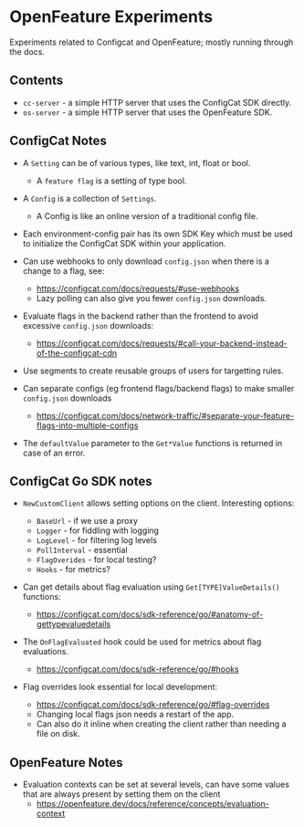 # OpenFeature Experiments

Experiments related to Configcat and OpenFeature; mostly running through the docs.

## Contents
* `cc-server` - a simple HTTP server that uses the ConfigCat SDK directly.
* `os-server` - a simple HTTP server that uses the OpenFeature SDK.

## ConfigCat Notes

* A `Setting` can be of various types, like text, int, float or bool.
  * A `feature flag` is a setting of type bool.
* A `Config` is a collection of `Settings`.
  * A Config is like an online version of a traditional config file.
* Each environment-config pair has its own SDK Key which must be used to initialize the ConfigCat SDK within your application.

* Can use webhooks to only download `config.json` when there is a change to a flag, see:
  * https://configcat.com/docs/requests/#use-webhooks
  * Lazy polling can also give you fewer `config.json` downloads.

* Evaluate flags in the backend rather than the frontend to avoid excessive `config.json` downloads:
  * https://configcat.com/docs/requests/#call-your-backend-instead-of-the-configcat-cdn

* Use segments to create reusable groups of users for targetting rules.

* Can separate configs (eg frontend flags/backend flags) to make smaller `config.json` downloads
  * https://configcat.com/docs/network-traffic/#separate-your-feature-flags-into-multiple-configs

* The `defaultValue` parameter to the `Get*Value` functions is returned in case of an error.

## ConfigCat Go SDK notes

* `NewCustomClient` allows setting options on the client. Interesting options:
  * `BaseUrl` - if we use a proxy
  * `Logger` - for fiddling with logging
  * `LogLevel` - for filtering log levels
  * `PollInterval` - essential
  * `FlagOverides` - for local testing?
  * `Hooks` - for metrics?

* Can get details about flag evaluation using `Get[TYPE]ValueDetails()` functions:
  * https://configcat.com/docs/sdk-reference/go/#anatomy-of-gettypevaluedetails

* The `OnFlagEvaluated` hook could be used for metrics about flag evaluations.
  * https://configcat.com/docs/sdk-reference/go/#hooks

* Flag overrides look essential for local development:
  * https://configcat.com/docs/sdk-reference/go/#flag-overrides
  * Changing local flags json needs a restart of the app.
  * Can also do it inline when creating the client rather than needing a file on disk.

## OpenFeature Notes

* Evaluation contexts can be set at several levels, can have some values that are always present by setting them on the client
  * https://openfeature.dev/docs/reference/concepts/evaluation-context

